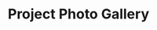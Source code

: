 ---
layout: photo_set
title: Project Photo Gallery
permalink: /assets/images/project_photo_gallery
description: "A set of images from different projects I have completed over the years."

photos:
    set: projects
    size: 1
---